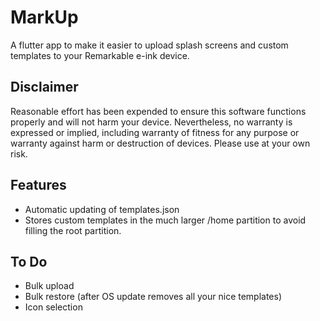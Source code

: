 # MarkUp

A flutter app to make it easier to upload splash screens and custom templates to your Remarkable e-ink device.

## Disclaimer

Reasonable effort has been expended to ensure this software functions 
properly and will not harm your device. Nevertheless, no warranty is 
expressed or implied, including warranty of fitness for any purpose 
or warranty against harm or destruction of devices. Please use at 
your own risk.

## Features

- Automatic updating of templates.json
- Stores custom templates in the much larger /home partition to avoid 
filling the root partition.

## To Do

- Bulk upload
- Bulk restore (after OS update removes all your nice templates)
- Icon selection



